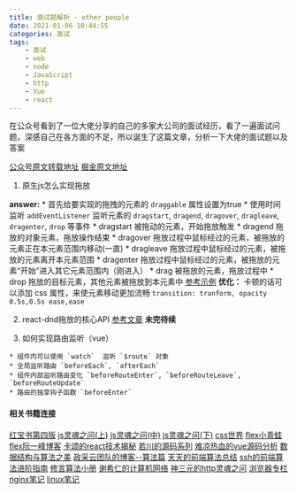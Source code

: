 ```yaml
---
title: 面试题解析 - other people
date: 2021-01-06 10:44:55
categories: 面试
tags:
    - 面试
    - web
    - node
    - JavaScript
    - http
    - Vue
    - react
---
```


  在公众号看到了一位大佬分享的自己的多家大公司的面试经历，看了一遍面试问题，深感自己在各方面的不足，所以诞生了这篇文章，分析一下大佬的面试题以及答案

  [公众号原文转载地址](https://mp.weixin.qq.com/s/bjD9_tNJX1fVuzZEHWRRNw)
  [掘金原文地址](https://juejin.cn/post/6912268021381726221)

  1. 原生js怎么实现拖放

  **answer:** 
    * 首先给要实现的拖拽的元素的 `draggable` 属性设置为true
    * 使用时间监听 `addEventListener` 监听元素的 `dragstart`, `dragend`, `dragover`, `dragleave`, `dragenter`, `drop` 等事件
      * dragstart 被拖动的元素，开始拖放触发
      * dragend   拖放的对象元素，拖放操作结束
      * dragover  拖放过程中鼠标经过的元素，被拖放的元素正在本元素范围内移动(一直)
      * dragleave  拖放过程中鼠标经过的元素，被拖放的元素离开本元素范围
      * dragenter  拖放过程中鼠标经过的元素，被拖放的元素“开始”进入其它元素范围内（刚进入）
      * drag  被拖放的元素，拖放过程中
      * drop  拖放的目标元素，其他元素被拖放到本元素中
    [参考示例](https://blog.csdn.net/weixin_45761317/article/details/103430200)
  **优化：** 卡顿的话可以添加 css 属性，来使元素移动更加流畅 `transition: tranform, opacity 0.5s,0.5s ease,ease`

  2. react-dnd拖放的核心API
    [参考文章](https://blog.csdn.net/sinat_17775997/article/details/88727672)
  **未完待续**

  3. 如何实现路由监听（vue）

    * 组件内可以使用 `watch`  监听 `$route` 对象
    * 全局监听路由 `beforeEach`, `afterEach`
    * 组件内部监听路由变化 `beforeRouteEnter`, `beforeRouteLeave`, `beforeRouteUpdate`
    * 路由的独享钩子函数 `beforeEnter`
#### 相关书籍连接

  [红宝书第四版](https://www.ituring.com.cn/book/2472)
  [js灵魂之问(上)](https://juejin.cn/post/6844903974378668039)
  [js灵魂之问(中)](https://juejin.cn/post/6844903986479251464)
  [js灵魂之问(下)](https://juejin.cn/post/6844904004007247880)
  [css世界](https://www.cssworld.cn/)
  [flex小青蛙](http://flexboxfroggy.com/)
  [flex阮一峰博客](http://www.ruanyifeng.com/blog/2015/07/flex-grammar.html)
  [卡颂的react技术揭秘](https://react.iamkasong.com/)
  [若川的源码系列](https://juejin.cn/user/1415826704971918/posts)
  [难凉热血的vue源码分析](https://nlrx-wjc.github.io/Learn-Vue-Source-Code/)
  [数据结构与算法之美](https://time.geekbang.org/column/intro/100017301)
  [政采云团队的博客--算法篇](https://101.zoo.team/)
  [天天的前端算法总结](https://juejin.cn/post/6900698814093459463)
  [ssh的前端算法进阶指南](https://juejin.cn/post/6847009772500156429)
  [修言算法小册](https://juejin.cn/book/6844733800300150797)
  [谢希仁的计算机网络](https://item.jd.com/12219883.html)
  [神三元的http灵魂之问](https://juejin.cn/post/6844904100035821575)
  [浏览器专栏](https://time.geekbang.org/column/intro/100033601)
  [nginx笔记](https://blog.csdn.net/qq_42813491/article/details/103117799?ops_request_misc=%25257B%252522request%25255Fid%252522%25253A%252522160938095216780302981460%252522%25252C%252522scm%252522%25253A%25252220140713.130102334.pc%25255Fblog.%252522%25257D&request_id=160938095216780302981460&biz_id=0&utm_medium=distribute.pc_search_result.none-task-blog-2~blog~first_rank_v2~rank_v29-1-103117799.pc_v2_rank_blog_default&utm_term=nginx)
  [linux笔记](https://blog.csdn.net/qq_42813491/article/details/88379799)
